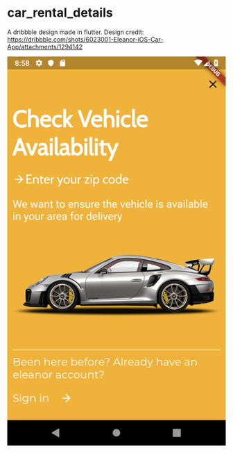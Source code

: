 # car_rental_details

A dribbble design made in flutter.
Design credit: https://dribbble.com/shots/6023001-Eleanor-iOS-Car-App/attachments/1294142

![](screen.png)
